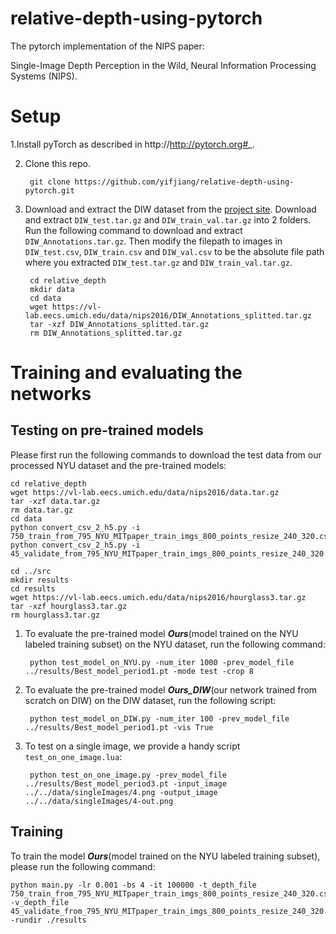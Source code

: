 # relative-depth-using-pytorch
The pytorch implementation of the NIPS paper:

Single-Image Depth Perception in the Wild,
Neural Information Processing Systems (NIPS).

# Setup

1.Install pyTorch as described in http://http://pytorch.org#_.

2. Clone this repo.

        git clone https://github.com/yifjiang/relative-depth-using-pytorch.git

3. Download and extract the DIW dataset from the [project site](http://www-personal.umich.edu/~wfchen/depth-in-the-wild/). Download and extract `DIW_test.tar.gz` and `DIW_train_val.tar.gz` into 2 folders. Run the following command to download and extract `DIW_Annotations.tar.gz`. Then modify the filepath to images in `DIW_test.csv`, `DIW_train.csv` and `DIW_val.csv` to be the absolute file path where you extracted `DIW_test.tar.gz` and `DIW_train_val.tar.gz`. 

        cd relative_depth
        mkdir data
        cd data
        wget https://vl-lab.eecs.umich.edu/data/nips2016/DIW_Annotations_splitted.tar.gz
        tar -xzf DIW_Annotations_splitted.tar.gz
        rm DIW_Annotations_splitted.tar.gz


# Training and evaluating the networks

## Testing on pre-trained models 

Please first run the following commands to download the test data from our processed NYU dataset and the pre-trained models:

    cd relative_depth
    wget https://vl-lab.eecs.umich.edu/data/nips2016/data.tar.gz
    tar -xzf data.tar.gz
    rm data.tar.gz
    cd data
    python convert_csv_2_h5.py -i 750_train_from_795_NYU_MITpaper_train_imgs_800_points_resize_240_320.csv
    python convert_csv_2_h5.py -i 45_validate_from_795_NYU_MITpaper_train_imgs_800_points_resize_240_320.csv

    cd ../src
    mkdir results
    cd results
    wget https://vl-lab.eecs.umich.edu/data/nips2016/hourglass3.tar.gz
    tar -xzf hourglass3.tar.gz
    rm hourglass3.tar.gz

1. To evaluate the pre-trained model ***Ours***(model trained on the NYU labeled training subset) on the NYU dataset, run the following command:

        python test_model_on_NYU.py -num_iter 1000 -prev_model_file ../results/Best_model_period1.pt -mode test -crop 8

2. To evaluate the pre-trained model ***Ours_DIW***(our network trained from scratch on DIW) on the DIW dataset, run the following script:

        python test_model_on_DIW.py -num_iter 100 -prev_model_file ../results/Best_model_period1.pt -vis True

3. To test on a single image, we provide a handy script `test_on_one_image.lua`:

        python test_on_one_image.py -prev_model_file ../results/Best_model_period3.pt -input_image ../../data/singleImages/4.png -output_image ../../data/singleImages/4-out.png

## Training 

To train the model ***Ours***(model trained on the NYU labeled training subset), please run the following command:

    python main.py -lr 0.001 -bs 4 -it 100000 -t_depth_file 750_train_from_795_NYU_MITpaper_train_imgs_800_points_resize_240_320.csv -v_depth_file 45_validate_from_795_NYU_MITpaper_train_imgs_800_points_resize_240_320.csv -rundir ./results
